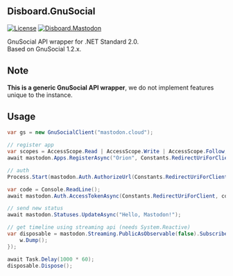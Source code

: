 ﻿Disboard.GnuSocial
----

[![License](https://img.shields.io/github/license/mika-f/Disboard.svg?style=flat-square)](../../LICENSE)
[![Disboard.Mastodon](https://img.shields.io/nuget/v/Disboard.GnuSocial.svg?style=flat-square)](https://nuget.org/packages/Disboard.GnuSocial)


GnuSocial API wrapper for .NET Standard 2.0.  
Based on GnuSocial 1.2.x.


## Note

**This is a generic GnuSocial API wrapper**, we do not implement features unique to the instance.  


## Usage


```csharp
var gs = new GnuSocialClient("mastodon.cloud");

// register app
var scopes = AccessScope.Read | AccessScope.Write | AccessScope.Follow;
await mastodon.Apps.RegisterAsync("Orion", Constants.RedirectUriForClient, scopes);

// auth
Process.Start(mastodon.Auth.AuthorizeUrl(Constants.RedirectUriForClient, scopes));

var code = Console.ReadLine();
await mastodon.Auth.AccessTokenAsync(Constants.RedirectUriForClient, code);

// send new status
await mastodon.Statuses.UpdateAsync("Hello, Mastodon!");

// get timeline using streaming api (needs System.Reactive)
var disposable = mastodon.Streaming.PublicAsObservable(false).Subscribe((w) => {
	w.Dump();
});

await Task.Delay(1000 * 60);
disposable.Dispose();
```

